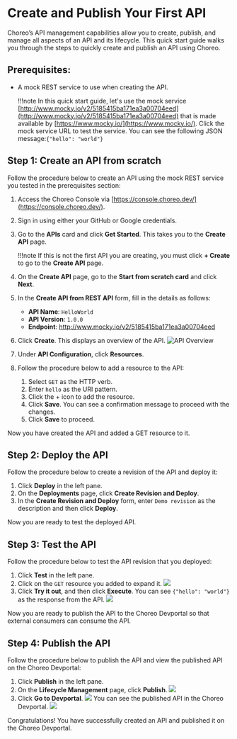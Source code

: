 # Create and Publish Your First API

Choreo’s API management capabilities allow you to create, publish, and manage all aspects of an API and its lifecycle.
This quick start guide walks you through the steps to quickly create and publish an API using Choreo. 

## Prerequisites:

- A mock REST service to use when creating the API. 
    
    !!!note
        In this quick start guide, let's use the mock service [http://www.mocky.io/v2/5185415ba171ea3a00704eed](http://www.mocky.io/v2/5185415ba171ea3a00704eed) that is made available by [https://www.mocky.io/](https://www.mocky.io/). Click the mock service URL to test the service. You can see the following JSON message:`{"hello": "world"}`
 
## Step 1: Create an API from scratch

Follow the procedure below to create an API using the mock REST service you tested in the prerequisites section:
1. Access the Choreo Console via [https://console.choreo.dev/](https://console.choreo.dev/).
2. Sign in using either your GitHub or Google credentials.
3. Go to the **APIs** card and click **Get Started**. This takes you to the **Create API** page. 
    
    !!!note
        If this is not the first API you are creating, you must click **+ Create** to go to the **Create API** page.
        
4. On the **Create API** page, go to the **Start from scratch card** and click **Next**. 
5. In the **Create API from REST API** form, fill in the details as follows:
    - **API Name**: `HelloWorld`
    - **API Version**: `1.0.0`
    - **Endpoint**: http://www.mocky.io/v2/5185415ba171ea3a00704eed
6. Click **Create**. This displays an overview of the API.
       ![API Overview](/assets/img/apis/api-overview.png)
7. Under **API Configuration**, click **Resources**.
8. Follow the procedure below to add a resource to the API:
    1. Select `GET` as the HTTP verb.
    2. Enter `hello` as the URI pattern.
    3. Click the + icon to add the resource.
    4. Click **Save**. You can see a confirmation message to proceed with the changes.
    5. Click **Save** to proceed.

Now you have created the API and added a GET resource to it.

## Step 2: Deploy the API

Follow the procedure below to create a revision of the API and deploy it:
1. Click **Deploy** in the left pane.
2. On the **Deployments** page, click **Create Revision and Deploy**.
3. In the **Create Revision and Deploy** form, enter `Demo revision` as the description and then click **Deploy**.

Now you are ready to test the deployed API.

## Step 3: Test the API

Follow the procedure below to test the API revision that you deployed:
1. Click **Test** in the left pane.
2. Click on the `GET` resource you added to expand it.
       ![](/assets/img/apis/api-resource.png)
3. Click **Try it out**, and then click **Execute**. You can see `{"hello": "world"}` as the response from the API.
       ![](/assets/img/apis/response.png)

Now you are ready to publish the API to the Choreo Devportal so that external consumers can consume the API.

## Step 4: Publish the API

Follow the procedure below to publish the API and view the published API on the Choreo Devportal:
1. Click **Publish** in the left pane.
2. On the **Lifecycle Management** page, click **Publish**.
       ![](/assets/img/apis/publish.png)
3. Click **Go to Devportal**.
       ![](/assets/img/apis/go-to-devportal.png)
   You can see the published API in the Choreo Devportal.
       ![](/assets/img/apis/devportal.png)

Congratulations! You have successfully created an API and published it on the Choreo Devportal.
